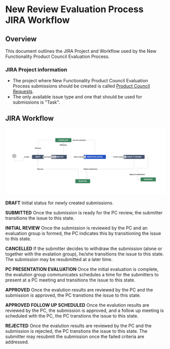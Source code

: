 # New Review Evaluation Process JIRA Workflow

## Overview
This document outlines the JIRA Project and Workflow used by the New Functionality Product Council Evaluation Process.

### JIRA Project information
* The project where New Functionality Product Council Evaluation Process submissions should be created is called [Product Council Requests](https://issues.folio.org/projects/PCR).
* The only available issue type and one that should be used for submissions is "Task".

## JIRA Workflow
![Product Council Requests Workflow](assets/workflow.png)

**DRAFT** Initial status for newly created submissions.

**SUBMITTED** Once the submission is ready for the PC review, the submitter transitions the issue to this state.

**INITIAL REVIEW** Once the submission is reviewed by the PC and an evaluation group is formed, the PC indicates this by transitioning the issue to this state.

**CANCELLED** If the submitter decides to withdraw the submission (alone or together with the evalation group), he/she transitions the issue to this state.
The submission may be resubmitted at a later time.

**PC PRESENTATION EVALUATION** Once the initial evaluation is complete, the evalution group communicates schedules a time for the submitters to present at a PC meeting and transitions the issue to this state.

**APPROVED** Once the evalution results are reviewed by the PC and the submission is approved, the PC transtions the issue to this state.

**APPROVED FOLLOW UP SCHEDULED** Once the evalution results are reviewed by the PC, the submission is approved, and a follow up meeting is scheduled with the PC, the PC transtions the issue to this state.

**REJECTED** Once the evalution results are reviewed by the PC and the submission is rejected, the PC transtions the issue to this state. The submitter may resubmit the submission once the failed criteria are addressed.
